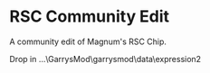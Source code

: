 # RSC Community Edit
A community edit of Magnum's RSC Chip.

Drop in ...\GarrysMod\garrysmod\data\expression2

